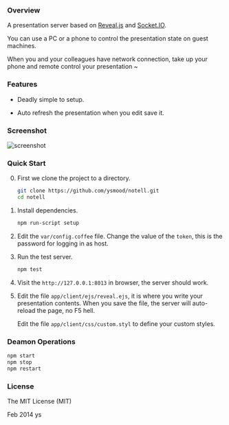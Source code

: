 ### Overview

A presentation server based on [Reveal.js][1] and [Socket.IO][2].

You can use a PC or a phone to control the presentation state on guest machines.

When you and your colleagues have network connection, take up your phone and remote control your presentation ~


### Features

* Deadly simple to setup.

* Auto refresh the presentation when you edit save it.


### Screenshot

![screenshot][3]


### Quick Start

0. First we clone the project to a directory.

   ```bash
   git clone https://github.com/ysmood/notell.git
   cd notell
   ```

0. Install dependencies.

    ```bash
    npm run-script setup
    ```

0. Edit the `var/config.coffee` file. Change the value of the `token`, this is the password for logging in as host.

0. Run the test server.

    ```bash
    npm test
    ```

0. Visit the `http://127.0.0.1:8013` in browser, the server should work.

0. Edit the file `app/client/ejs/reveal.ejs`, it is where you write your presentation contents.
   When you save the file, the server will auto-reload the page, no F5 hell.

   Edit the file `app/client/css/custom.styl` to define your custom styles.


### Deamon Operations

```bash
npm start
npm stop
npm restart
```


### License

The MIT License (MIT)

Feb 2014 ys


  [1]: https://github.com/hakimel/reveal.js
  [2]: http://socket.io/
  [3]: https://raw.github.com/ysmood/notell/master/docs/screenshot.jpg
